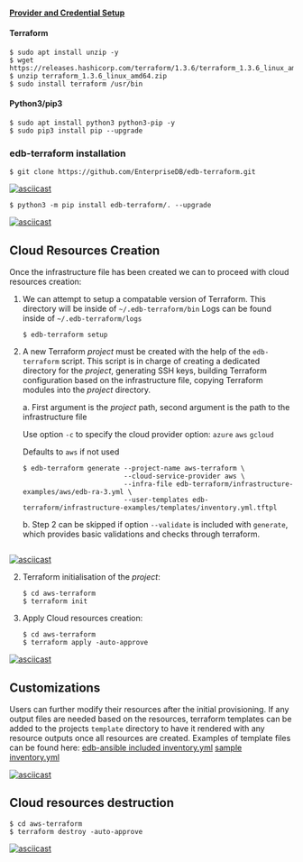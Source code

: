 #### [Provider and Credential Setup](./CREDENTIALS.md)

#### Terraform

```console
$ sudo apt install unzip -y
$ wget https://releases.hashicorp.com/terraform/1.3.6/terraform_1.3.6_linux_amd64.zip
$ unzip terraform_1.3.6_linux_amd64.zip
$ sudo install terraform /usr/bin
```

#### Python3/pip3

```console
$ sudo apt install python3 python3-pip -y
$ sudo pip3 install pip --upgrade
```

### edb-terraform installation

```console
$ git clone https://github.com/EnterpriseDB/edb-terraform.git
```
[![asciicast](https://asciinema.org/a/593420.svg)](https://asciinema.org/a/593420)

```console
$ python3 -m pip install edb-terraform/. --upgrade
```
[![asciicast](https://asciinema.org/a/593421.svg)](https://asciinema.org/a/593421)
## Cloud Resources Creation

Once the infrastructure file has been created we can to proceed with cloud
resources creation:

  1. We can attempt to setup a compatable version of Terraform.
     This directory will be inside of `~/.edb-terraform/bin`
     Logs can be found inside of `~/.edb-terraform/logs`
    
     ```shell
     $ edb-terraform setup
     ```

  2. A new Terraform *project* must be created with the help of the
     `edb-terraform` script. This script is in charge of creating a dedicated
     directory for the *project*, generating SSH keys, building Terraform
     configuration based on the infrastructure file, copying Terraform modules
     into the *project* directory.

      a. First argument is the *project* path, second argument is the
     path to the infrastructure file
     
     Use option `-c` to specify the cloud provider option: `azure` `aws` `gcloud`
     
     Defaults to `aws` if not used
     ```shell
     $ edb-terraform generate --project-name aws-terraform \
                              --cloud-service-provider aws \
                              --infra-file edb-terraform/infrastructure-examples/aws/edb-ra-3.yml \
                              --user-templates edb-terraform/infrastructure-examples/templates/inventory.yml.tftpl
     ```

      b. Step 2 can be skipped if option `--validate` is included with `generate`,
     which provides basic validations and checks through terraform.

     ```

[![asciicast](https://asciinema.org/a/593423.svg)](https://asciinema.org/a/593423)

  2. Terraform initialisation of the *project*:
     ```shell
     $ cd aws-terraform
     $ terraform init
     ```

  3. Apply Cloud resources creation:
     ```shell
     $ cd aws-terraform
     $ terraform apply -auto-approve
     ```

[![asciicast](https://asciinema.org/a/593425.svg)](https://asciinema.org/a/593425)

## Customizations
Users can further modify their resources after the initial provisioning.
If any output files are needed based on the resources,
terraform templates can be added to the projects `template` directory to have it rendered with any resource outputs once all resources are created.
Examples of template files can be found here:
[edb-ansible included inventory.yml](./edbterraform/data/templates/user/inventory.yml.tftpl)
[sample inventory.yml](./infrastructure-examples/templates/inventory.yml.tftpl)

[![asciicast](https://asciinema.org/a/2SbGuMyEB2cpJK1QHeac8u5EY.svg)](https://asciinema.org/a/2SbGuMyEB2cpJK1QHeac8u5EY)

## Cloud resources destruction

```shell
$ cd aws-terraform
$ terraform destroy -auto-approve
```

[![asciicast](https://asciinema.org/a/593427.svg)](https://asciinema.org/a/593427)
